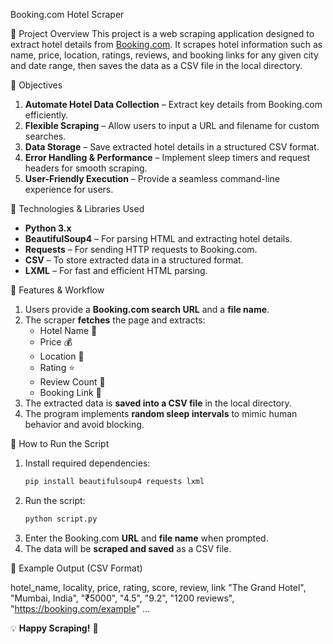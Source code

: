 Booking.com Hotel Scraper

📌 Project Overview
This project is a web scraping application designed to extract hotel details from [Booking.com](https://www.booking.com). It scrapes hotel information such as name, price, location, ratings, reviews, and booking links for any given city and date range, then saves the data as a CSV file in the local directory.

🎯 Objectives
1. **Automate Hotel Data Collection** – Extract key details from Booking.com efficiently.
2. **Flexible Scraping** – Allow users to input a URL and filename for custom searches.
3. **Data Storage** – Save extracted hotel details in a structured CSV format.
4. **Error Handling & Performance** – Implement sleep timers and request headers for smooth scraping.
5. **User-Friendly Execution** – Provide a seamless command-line experience for users.

🔧 Technologies & Libraries Used
- **Python 3.x**
- **BeautifulSoup4** – For parsing HTML and extracting hotel details.
- **Requests** – For sending HTTP requests to Booking.com.
- **CSV** – To store extracted data in a structured format.
- **LXML** – For fast and efficient HTML parsing.

📂 Features & Workflow
1. Users provide a **Booking.com search URL** and a **file name**.
2. The scraper **fetches** the page and extracts:
   - Hotel Name 🏨
   - Price 💰
   - Location 📍
   - Rating ⭐
   - Review Count 📝
   - Booking Link 🔗
3. The extracted data is **saved into a CSV file** in the local directory.
4. The program implements **random sleep intervals** to mimic human behavior and avoid blocking.

🚀 How to Run the Script
1. Install required dependencies:
   ```bash
   pip install beautifulsoup4 requests lxml
   ```
2. Run the script:
   ```bash
   python script.py
   ```
3. Enter the Booking.com **URL** and **file name** when prompted.
4. The data will be **scraped and saved** as a CSV file.

📌 Example Output (CSV Format)

hotel_name, locality, price, rating, score, review, link
"The Grand Hotel", "Mumbai, India", "₹5000", "4.5", "9.2", "1200 reviews", "https://booking.com/example"
...

💡 **Happy Scraping!** 🚀

